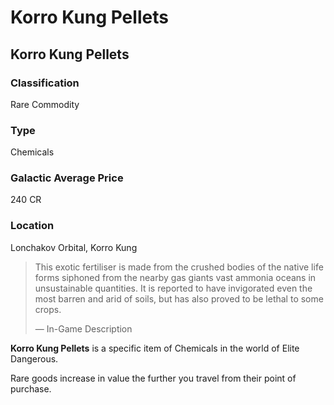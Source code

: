 # Korro Kung Pellets
## Korro Kung Pellets

### Classification

Rare Commodity

### Type

Chemicals

### Galactic Average Price

240 CR

### Location

Lonchakov Orbital, Korro Kung

> 
> 
> This exotic fertiliser is made from the crushed bodies of the native life forms siphoned from the nearby gas giants vast ammonia oceans in unsustainable quantities. It is reported to have invigorated even the most barren and arid of soils, but has also proved to be lethal to some crops.
> 
> 
> — In-Game Description
> 

**Korro Kung Pellets** is a specific item of Chemicals in the world of Elite Dangerous.

Rare goods increase in value the further you travel from their point of purchase.